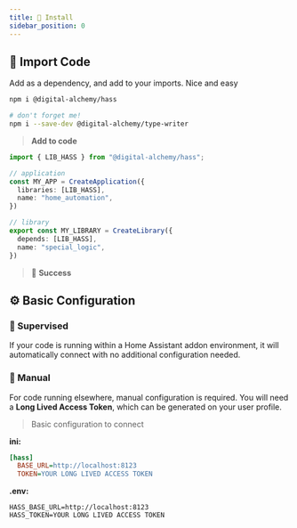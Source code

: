 ```yaml
---
title: 🚀 Install
sidebar_position: 0
---
```

## 🥡 Import Code

Add as a dependency, and add to your imports. Nice and easy

```bash
npm i @digital-alchemy/hass

# don't forget me!
npm i --save-dev @digital-alchemy/type-writer
```

> **Add to code**

```typescript
import { LIB_HASS } from "@digital-alchemy/hass";

// application
const MY_APP = CreateApplication({
  libraries: [LIB_HASS],
  name: "home_automation",
})

// library
export const MY_LIBRARY = CreateLibrary({
  depends: [LIB_HASS],
  name: "special_logic",
})
```

> 🎉 **Success**

## ⚙️ Basic Configuration

### 🤖 Supervised

If your code is running within a Home Assistant addon environment, it will automatically connect with no additional configuration needed.

### 🔧 Manual

For code running elsewhere, manual configuration is required. You will need a **Long Lived Access Token**, which can be generated on your user profile.

> Basic configuration to connect

**ini:**

```ini
[hass]
  BASE_URL=http://localhost:8123
  TOKEN=YOUR LONG LIVED ACCESS TOKEN
```

**.env:**

```env
HASS_BASE_URL=http://localhost:8123
HASS_TOKEN=YOUR LONG LIVED ACCESS TOKEN
```

